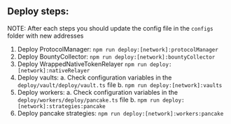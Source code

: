 ## Deploy steps:

NOTE: After each steps you should update the config file in the `configs` folder with new addresses

1. Deploy ProtocolManager: `npm run deploy:[network]:protocolManager`
2. Deploy BountyCollector: `npm run deploy:[network]:bountyCollector`
3. Deploy WrappedNativeTokenRelayer `npm run deploy:[network]:nativeRelayer`
4. Deploy vaults:
   a. Check configuration variables in the `deploy/vault/deploy/vault.ts` file
   b. `npm run deploy:[network]:vaults`
5. Deploy workers:
   a. Check configuration variables in the `deploy/workers/deploy/pancake.ts` file
   b. `npm run deploy:[network]:strategies:pancake`
6. Deploy pancake strategies: `npm run deploy:[network]:workers:pancake`
